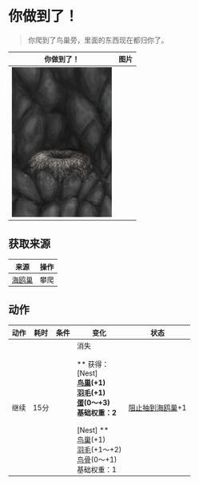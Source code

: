 # 你做到了！  
> 你爬到了鸟巢旁，里面的东西现在都归你了。  
  
  你做到了！  |   图片   
 ----  |  ----:   
   |  <img decoding="async" src="Sprite/SeagullNest.png" href="a.md" style="max-width:300px;max-height:300px;">   
  
## 获取来源  
来源  |  操作  
----  |  ----  
[海鸥巢](SeagullNest.md)  |  攀爬  
## 动作  
动作  |  耗时  |  条件  |  变化  |  状态  
----  |  ----  |  ----  |  ----  |  ----  
继续<br>  |  15分  |    |  消失<br><br>** 获得： **<br>** [Nest] **<br>  [鸟巢](Nest.md)(+1)<br>  [羽毛](Feathers.md)(+1)<br>  [蛋](Egg.md)(0～+3)<br>基础权重：2<br><br>** [Nest] **<br>  [鸟巢](Nest.md)(+1)<br>  [羽毛](Feathers.md)(+1～+2)<br>  [鸟骨](BonesBird.md)(0～+1)<br>基础权重：1<br>  |  [阻止抽到海鸥巢](SeagullNestKiller.md)+1  
